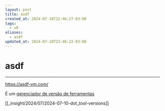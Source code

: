 ```yaml
---
layout: post
title: asdf
created_at: 2024-07-10T22:46:27-03:00
tags:
  - v0
aliases:
  - asdf
updated_at: 2024-07-10T23:46:22-03:00
---
```

# asdf
---

https://asdf-vm.com/

É um [gerenciador de versão de ferramentas](_insight/2024/07/2024-07-10-Gerenciador_de_versao_de_ferramentas.md)  

[[_insight/2024/07/2024-07-10-dot_tool-versions]]